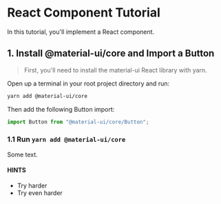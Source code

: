 # React Component Tutorial

In this tutorial, you'll implement a React component.

## 1. Install @material-ui/core and Import a Button

> First, you'll need to install the material-ui React library with yarn.

Open up a terminal in your root project directory and run:

```bash
yarn add @material-ui/core
```

Then add the following Button import:

```javascript
import Button from "@material-ui/core/Button";
```

### 1.1 Run `yarn add @material-ui/core`

Some text.

#### HINTS

- Try harder
- Try even harder
